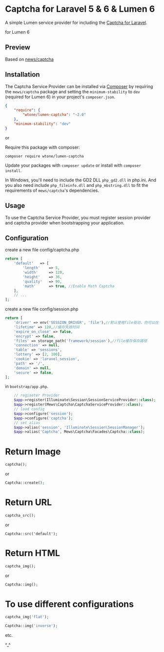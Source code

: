 # Captcha for Laravel 5 & 6 & Lumen 6

A simple Lumen service provider for including the [Captcha for Laravel](https://github.com/mewebstudio/captcha).

for Lumen 6

## Preview
Based on [news/captcha](https://packagist.org/packages/mews/captcha?query=lumen-captcha)

## Installation

The Captcha Service Provider can be installed via [Composer](http://getcomposer.org) by requiring the
`mews/captcha` package and setting the `minimum-stability` to `dev` (required for Lumen 6) in your
project's `composer.json`.

```json
{
    "require": {
        "wtone/lumen-captcha": "~2.0"
    },
    "minimum-stability": "dev"
}
```

or

Require this package with composer:
```
composer require wtone/lumen-captcha
```

Update your packages with ```composer update``` or install with ```composer install```.

In Windows, you'll need to include the GD2 DLL `php_gd2.dll` in php.ini. And you also need include `php_fileinfo.dll` and `php_mbstring.dll` to fit the requirements of `mews/captcha`'s dependencies.


## Usage

To use the Captcha Service Provider, you must register session provider and captcha provider when bootstrapping your application. 




## Configuration

create a new file config/captcha.php

```php
return [
    'default'   => [
        'length'    => 5,
        'width'     => 120,
        'height'    => 36,
        'quality'   => 90,
        'math'      => true, //Enable Math Captcha
    ],
    // ...
];
```

create a new file config/session.php

```php
return [
    'driver' => env('SESSION_DRIVER', 'file'),//默认使用file驱动，你可以在.env中配置
    'lifetime' => 120,//缓存失效时间
    'expire_on_close' => false,
    'encrypt' => false,
    'files' => storage_path('framework/session'),//file缓存保存路径
    'connection' => null,
    'table' => 'sessions',
    'lottery' => [2, 100],
    'cookie' => 'laravel_session',
    'path' => '/',
    'domain' => null,
    'secure' => false,
];
```

in `bootstrap/app.php`.
```php
    // regiseter Provider
    $app->register(Illuminate\Session\SessionServiceProvider::class);
    $app->register(Mews\Captcha\CaptchaServiceProvider::class);
    // load config
    $app->configure('session');
    $app->configure('captcha');
    // set alias
    $app->alias('session', 'Illuminate\Session\SessionManager');
    $app->alias('Captcha', Mews\Captcha\Facades\Captcha::class);
```



# Return Image
```php
captcha();
```
or
```php
Captcha::create();
```


# Return URL
```php
captcha_src();
```
or
```
Captcha::src('default');
```

# Return HTML
```php
captcha_img();
```
or
```php
Captcha::img();
```

# To use different configurations
```php
captcha_img('flat');

Captcha::img('inverse');
```
etc.



^_^


